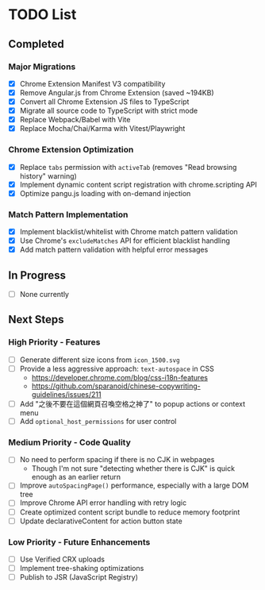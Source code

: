 # TODO List

## Completed

### Major Migrations

- [x] Chrome Extension Manifest V3 compatibility
- [x] Remove Angular.js from Chrome Extension (saved ~194KB)
- [x] Convert all Chrome Extension JS files to TypeScript
- [x] Migrate all source code to TypeScript with strict mode
- [x] Replace Webpack/Babel with Vite
- [x] Replace Mocha/Chai/Karma with Vitest/Playwright

### Chrome Extension Optimization

- [x] Replace `tabs` permission with `activeTab` (removes "Read browsing history" warning)
- [x] Implement dynamic content script registration with chrome.scripting API
- [x] Optimize pangu.js loading with on-demand injection

### Match Pattern Implementation

- [x] Implement blacklist/whitelist with Chrome match pattern validation
- [x] Use Chrome's `excludeMatches` API for efficient blacklist handling
- [x] Add match pattern validation with helpful error messages

## In Progress

- [ ] None currently

## Next Steps

### High Priority - Features

- [ ] Generate different size icons from `icon_1500.svg`
- [ ] Provide a less aggressive approach: `text-autospace` in CSS
  - https://developer.chrome.com/blog/css-i18n-features
  - https://github.com/sparanoid/chinese-copywriting-guidelines/issues/211
- [ ] Add "之後不要在這個網頁召喚空格之神了" to popup actions or context menu
- [ ] Add `optional_host_permissions` for user control

### Medium Priority - Code Quality

- [ ] No need to perform spacing if there is no CJK in webpages
  - Though I'm not sure "detecting whether there is CJK" is quick enough as an earlier return
- [ ] Improve `autoSpacingPage()` performance, especially with a large DOM tree
- [ ] Improve Chrome API error handling with retry logic
- [ ] Create optimized content script bundle to reduce memory footprint
- [ ] Update declarativeContent for action button state

### Low Priority - Future Enhancements

- [ ] Use Verified CRX uploads
- [ ] Implement tree-shaking optimizations
- [ ] Publish to JSR (JavaScript Registry)
